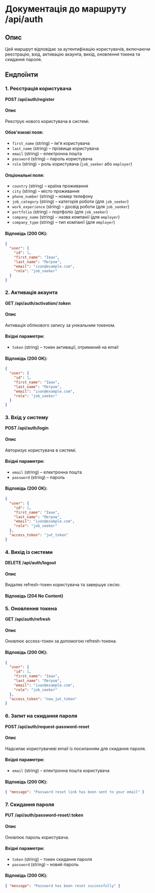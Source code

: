 # Документація до маршруту /api/auth

## Опис

Цей маршрут відповідає за аутентифікацію користувачів, включаючи реєстрацію, вхід, активацію акаунта, вихід, оновлення токена та скидання пароля.

## Ендпоїнти

### 1. Реєстрація користувача

**POST /api/auth/register**

#### Опис

Реєструє нового користувача в системі.

#### Обов'язкові поля:

- `first_name` (string) – ім'я користувача
- `last_name` (string) – прізвище користувача
- `email` (string) – електронна пошта
- `password` (string) – пароль користувача
- `role` (string) – роль користувача (`job_seeker` або `employer`)

#### Опціональні поля:

- `country` (string) – країна проживання
- `city` (string) – місто проживання
- `phone_number` (string) – номер телефону
- `job_category` (string) – категорія роботи (для `job_seeker`)
- `work_experience` (string) – досвід роботи (для `job_seeker`)
- `portfolio` (string) – портфоліо (для `job_seeker`)
- `company_name` (string) – назва компанії (для `employer`)
- `company_type` (string) – тип компанії (для `employer`)

#### Відповідь (200 OK):

```json
{
  "user": {
    "id": 1,
    "first_name": "Іван",
    "last_name": "Петров",
    "email": "ivan@example.com",
    "role": "job_seeker"
  }
}
```

### 2. Активація акаунта

**GET /api/auth/activation/:token**

#### Опис

Активація облікового запису за унікальним токеном.

#### Вхідні параметри:

- `token` (string) – токен активації, отриманий на email

#### Відповідь (200 OK):

```json
{
  "user": {
    "id": 1,
    "first_name": "Іван",
    "last_name": "Петров",
    "email": "ivan@example.com",
    "role": "job_seeker"
  }
}
```

### 3. Вхід у систему

**POST /api/auth/login**

#### Опис

Авторизує користувача в системі.

#### Вхідні параметри:

- `email` (string) – електронна пошта
- `password` (string) – пароль

#### Відповідь (200 OK):

```json
{
  "user": {
    "id": 1,
    "first_name": "Іван",
    "last_name": "Петров",
    "email": "ivan@example.com",
    "role": "job_seeker"
  },
  "access_token": "jwt_token"
}
```

### 4. Вихід із системи

**DELETE /api/auth/logout**

#### Опис

Видаляє refresh-токен користувача та завершує сесію.

#### Відповідь (204 No Content)

### 5. Оновлення токена

**GET /api/auth/refresh**

#### Опис

Оновлює access-токен за допомогою refresh-токена.

#### Відповідь (200 OK):

```json
{
  "user": {
    "id": 1,
    "first_name": "Іван",
    "last_name": "Петров",
    "email": "ivan@example.com",
    "role": "job_seeker"
  },
  "access_token": "new_jwt_token"
}
```

### 6. Запит на скидання пароля

**POST /api/auth/request-password-reset**

#### Опис

Надсилає користувачеві email із посиланням для скидання пароля.

#### Вхідні параметри:

- `email` (string) – електронна пошта користувача

#### Відповідь (200 OK):

```json
{ "message": "Password reset link has been sent to your email" }
```

### 7. Скидання пароля

**PUT /api/auth/password-reset/:token**

#### Опис

Оновлює пароль користувача.

#### Вхідні параметри:

- `token` (string) – токен скидання пароля
- `password` (string) – новий пароль

#### Відповідь (200 OK):

```json
{ "message": "Password has been reset successfully" }
```
